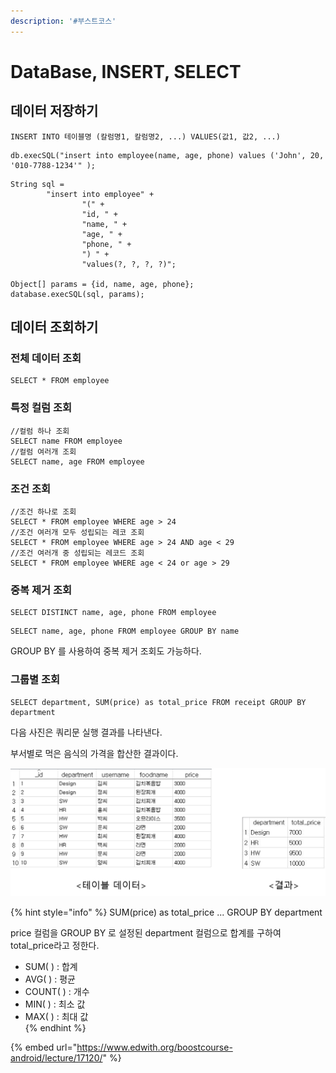 ```yaml
---
description: '#부스트코스'
---
```


# DataBase, INSERT, SELECT

## 데이터 저장하기 

```text
INSERT INTO 테이블명 (칼럼명1, 칼럼명2, ...) VALUES(값1, 값2, ...)
```

```text
db.execSQL("insert into employee(name, age, phone) values ('John', 20, '010-7788-1234'" );
```

```text
String sql =
        "insert into employee" +
                "(" +
                "id, " +
                "name, " +
                "age, " +
                "phone, " +
                ") " +
                "values(?, ?, ?, ?)";

Object[] params = {id, name, age, phone};
database.execSQL(sql, params);
```

## 데이터 조회하기

### 전체 데이터 조회 

```text
SELECT * FROM employee
```

### 특정 컬럼 조회

```text
//컬럼 하나 조회
SELECT name FROM employee
//컬럼 여러개 조회 
SELECT name, age FROM employee
```

### 조건 조회 

```text
//조건 하나로 조회
SELECT * FROM employee WHERE age > 24
//조건 여러개 모두 성립되는 레코 조회 
SELECT * FROM employee WHERE age > 24 AND age < 29 
//조건 여러개 중 성립되는 레코드 조회 
SELECT * FROM employee WHERE age < 24 or age > 29
```

### 중복 제거 조회 

```text
SELECT DISTINCT name, age, phone FROM employee 
```

```text
SELECT name, age, phone FROM employee GROUP BY name
```

GROUP BY 를 사용하여 중복 제거 조회도 가능하다. 

### 그룹별 조회 

```text
SELECT department, SUM(price) as total_price FROM receipt GROUP BY department
```

다음 사진은 쿼리문 실행 결과를 나타낸다. 

부서별로 먹은 음식의 가격을 합산한 결과이다.

![](../.gitbook/assets/select_group_by.png)

{% hint style="info" %}
SUM\(price\) as total\_price ... GROUP BY department

price 컬럼을 GROUP BY 로 설정된 department 컬럼으로 합계를 구하여 total\_price라고 정한다.

* SUM\( \) : 합계 
* AVG\( \) : 평균 
* COUNT\( \) : 개수 
* MIN\( \) : 최소 값 
* MAX\( \) : 최대 값  
{% endhint %}

{% embed url="https://www.edwith.org/boostcourse-android/lecture/17120/" %}




